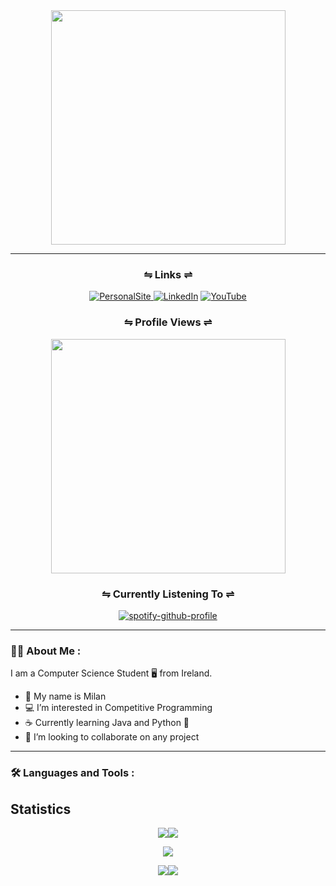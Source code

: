 <link rel="stylesheet" href="https://cdn.jsdelivr.net/gh/devicons/devicon@latest/devicon.min.css">


<div id="header" align="center"  padding-bottom="54px">
  <img src="https://media.giphy.com/media/CcwLAV11cALh3OuEJ5/giphy.gif" width="375">
</div>

---

<div id="badges" align="center">
  
   <h3 style="text-align: center" align="center">
    ⇋ Links ⇌
    </h3>
  
   [![PersonalSite](https://img.shields.io/static/v1?style=for-the-badge&message=Personal+Site&color=5ac200&logo=Google+Chrome&logoColor=FFFFFF&label=) ](https://skynet.ie/~milan/)
   [![LinkedIn](https://img.shields.io/badge/linkedIn-blue?logo=linkedIn&logocolor=blue&style=for-the-badge)](https://www.linkedin.com/in/milan-kovacs-cs/)
   [![YouTube](https://img.shields.io/badge/youtube-red?logo=youtube&logocolor=black&style=for-the-badge&end)](https://www.youtube.com/@codewithmilan157/videos)

</div>

<div id="profile-count">
    <h3 style="text-align: center" align="center">
    ⇋ Profile Views ⇌
    </h3>
  <p style="text-align: center" align="center">
    <img align="center" style="text-align: center" width=375px height="auto" class="image" src="https://profile-counter.glitch.me/M-Byte480/count.svg" /> 
  </p>

</div>

<div align="center">
 <h3 style="text-align: center" align="center">
    ⇋ Currently Listening To ⇌
    </h3>
 
[![spotify-github-profile](https://spotify-github-profile.vercel.app/api/view?uid=m!lan02&cover_image=true&theme=novatorem&show_offline=true&background_color=121212&bar_color=53b14f&bar_color_cover=false)](https://spotify-github-profile.vercel.app/api/view?uid=m!lan02&redirect=true)
 
</div>

---

### :man_technologist: About Me :

I am a Computer Science Student 🖥️ from Ireland.

- 👨 My name is Milan
- 💻 I’m interested in Competitive Programming
- ☕ Currently learning Java and Python 🐍
- 🤙 I’m looking to collaborate on any project

---

### :hammer_and_wrench: Languages and Tools :
<i class="devicon-devicon-plain"></i>


## Statistics 
 
<div align="center">
 
 ![](http://github-profile-summary-cards.vercel.app/api/cards/stats?username=M-Byte480&theme=2077)![](http://github-profile-summary-cards.vercel.app/api/cards/productive-time?username=M-Byte480&theme=2077&utcOffset=8)

![](http://github-profile-summary-cards.vercel.app/api/cards/profile-details?username=M-Byte480&theme=2077)

![](http://github-profile-summary-cards.vercel.app/api/cards/repos-per-language?username=M-Byte480&theme=2077)![](http://github-profile-summary-cards.vercel.app/api/cards/most-commit-language?username=M-Byte480&theme=2077)

</div>






<!-- 
[![](https://raw.githubusercontent.com/8BitJonny/8BitJonny/master/profile-summary-card-output/2077/0-profile-details.svg)](https://github.com/vn7n24fzkq/github-profile-summary-cards)
[![](https://raw.githubusercontent.com/8BitJonny/8BitJonny/master/profile-summary-card-output/2077/1-repos-per-language.svg)](https://github.com/vn7n24fzkq/github-profile-summary-cards) [![](https://raw.githubusercontent.com/8BitJonny/8BitJonny/master/profile-summary-card-output/2077/2-most-commit-language.svg)](https://github.com/vn7n24fzkq/github-profile-summary-cards)
[![](https://raw.githubusercontent.com/8BitJonny/8BitJonny/master/profile-summary-card-output/2077/3-stats.svg)](https://github.com/vn7n24fzkq/github-profile-summary-cards) [![](https://raw.githubusercontent.com/8BitJonny/8BitJonny/master/profile-summary-card-output/2077/4-productive-time.svg)](https://github.com/vn7n24fzkq/github-profile-summary-cards)


![](https://raw.githubusercontent.com/8BitJonny/8BitJonny/master/profile-summary-card-output/2077/0-profile-details.svg)
 -->

